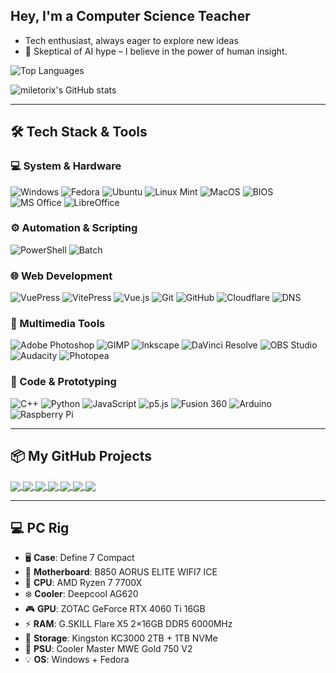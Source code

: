 ## Hey, I'm a Computer Science Teacher

- Tech enthusiast, always eager to explore new ideas
- 🧠 Skeptical of AI hype – I believe in the power of human insight.

![Top Languages](https://github-stats-git-main-m3dkatas-projects.vercel.app/api/top-langs/?username=miletorix&layout=compact&theme=dark&hide_border=true)

![miletorix's GitHub stats](https://github-readme-stats.vercel.app/api?username=miletorix&hide=contribs,prs&show_icons=true&theme=dark&hide_border=true)



---

## 🛠️ Tech Stack & Tools

### 💻 System & Hardware
![Windows](https://img.shields.io/badge/-Windows-0078D6?style=flat&logo=windows&logoColor=white)
![Fedora](https://img.shields.io/badge/-Fedora-294172?style=flat&logo=fedora&logoColor=white)
![Ubuntu](https://img.shields.io/badge/-Ubuntu-E95420?style=flat&logo=ubuntu&logoColor=white)
![Linux Mint](https://img.shields.io/badge/-Linux%20Mint-87CF3E?style=flat&logo=linuxmint&logoColor=white)
![MacOS](https://img.shields.io/badge/-MacOS-000000?style=flat&logo=apple&logoColor=white)
![BIOS](https://img.shields.io/badge/-BIOS%2FUEFI-2D2D2D?style=flat)
![MS Office](https://img.shields.io/badge/-MS%20Office-D83B01?style=flat&logo=microsoft-office&logoColor=white)
![LibreOffice](https://img.shields.io/badge/-LibreOffice-18A303?style=flat&logo=libreoffice&logoColor=white)

### ⚙️ Automation & Scripting
![PowerShell](https://img.shields.io/badge/-PowerShell-5391FE?style=flat&logo=powershell&logoColor=white)
![Batch](https://img.shields.io/badge/-Batch%20Scripts-4B4B4B?style=flat)

### 🌐 Web Development
![VuePress](https://img.shields.io/badge/-VuePress-42b883?style=flat&logo=vuedotjs&logoColor=white)
![VitePress](https://img.shields.io/badge/-VitePress-646CFF?style=flat&logo=vite&logoColor=white)
![Vue.js](https://img.shields.io/badge/-Vue.js-4FC08D?style=flat&logo=vuedotjs&logoColor=white)
![Git](https://img.shields.io/badge/-Git-80B3FF?style=flat&logo=Git&logoColor=white)
![GitHub](https://img.shields.io/badge/-GitHub-181717?style=flat&logo=github&logoColor=white)
![Cloudflare](https://img.shields.io/badge/-Cloudflare-F38020?style=flat&logo=cloudflare&logoColor=white)
![DNS](https://img.shields.io/badge/-DNS%20Config-2D2D2D?style=flat)

### 🎨 Multimedia Tools
![Adobe Photoshop](https://img.shields.io/badge/-Adobe%20Photoshop-31A8FF?style=flat&logo=adobephotoshop&logoColor=white)
![GIMP](https://img.shields.io/badge/-GIMP-D32F2F?style=flat&logo=gimp&logoColor=white)
![Inkscape](https://img.shields.io/badge/-Inkscape-000000?style=flat&logo=inkscape&logoColor=white)
![DaVinci Resolve](https://img.shields.io/badge/-DaVinci%20Resolve-000000?style=flat&logo=blackmagicdesign&logoColor=white)
![OBS Studio](https://img.shields.io/badge/-OBS%20Studio-302E31?style=flat&logo=obsstudio&logoColor=white)
![Audacity](https://img.shields.io/badge/-Audacity-0000CC?style=flat&logo=audacity&logoColor=white)
![Photopea](https://img.shields.io/badge/-Photopea-18A497?style=flat)

### 🧰 Code & Prototyping
![C++](https://img.shields.io/badge/-C++-00599C?style=flat&logo=cplusplus&logoColor=white)
![Python](https://img.shields.io/badge/-Python-3776AB?style=flat&logo=python&logoColor=white)
![JavaScript](https://img.shields.io/badge/-JavaScript-F7DF1E?style=flat&logo=javascript&logoColor=black)
![p5.js](https://img.shields.io/badge/-p5.js-ED225D?style=flat&logo=p5dotjs&logoColor=white)
![Fusion 360](https://img.shields.io/badge/-Fusion%20360-FF3A00?style=flat&logo=autodesk&logoColor=white)
![Arduino](https://img.shields.io/badge/-Arduino-00979D?style=flat&logo=arduino&logoColor=white)
![Raspberry Pi](https://img.shields.io/badge/-Raspberry%20Pi-C51A4A?style=flat&logo=raspberrypi&logoColor=white)

---

## 📦 My GitHub Projects

<a href="https://github.com/miletorix/vitepress-image-viewer">
  <img align="center" src="https://github-readme-stats.vercel.app/api/pin/?username=miletorix&repo=vitepress-image-viewer&theme=dark#gh-dark-mode-onlyhide_border=true" />
</a>
<a href="https://github.com/miletorix/vitepress-back-to-top-button">
  <img align="center" src="https://github-readme-stats.vercel.app/api/pin/?username=miletorix&repo=vitepress-back-to-top-button&theme=dark#gh-dark-mode-onlyhide_border=true" />
</a>
<!-- <hr/> -->
<a href="https://github.com/miletorix/vitepress-enhanced-site-links">
  <img align="center" src="https://github-readme-stats.vercel.app/api/pin/?username=miletorix&repo=vitepress-enhanced-site-links&theme=dark#gh-dark-mode-onlyhide_border=true" />
</a>
<a href="https://github.com/miletorix/vitepress-gallery">
  <img align="center" src="https://github-readme-stats.vercel.app/api/pin/?username=miletorix&repo=vitepress-gallery&theme=dark#gh-dark-mode-onlyhide_border=true" />
</a>
<a href="https://github.com/miletorix/vitepress-html-preview">
  <img align="center" src="https://github-readme-stats.vercel.app/api/pin/?username=miletorix&repo=vitepress-html-preview&theme=dark#gh-dark-mode-onlyhide_border=true" />
</a>
<a href="https://github.com/miletorix/vitepress-youtube-embed">
  <img align="center" src="https://github-readme-stats.vercel.app/api/pin/?username=miletorix&repo=vitepress-youtube-embed&theme=dark#gh-dark-mode-onlyhide_border=true" />
</a>
<a href="https://github.com/miletorix/miletorix-vitepress-image-group">
  <img align="center" src="https://github-readme-stats.vercel.app/api/pin/?username=miletorix&repo=miletorix-vitepress-image-group&theme=dark#gh-dark-mode-onlyhide_border=true" />
</a>
<!--
| Plugin | Version | Downloads | License | Description |
|--------|---------|---------| ---------| -------------|
|[vitepress-image-viewer](https://github.com/miletorix/vitepress-image-viewer)|![npm](https://img.shields.io/npm/v/@miletorix/vitepress-image-viewer)|![npm](https://img.shields.io/npm/dw/@miletorix/vitepress-image-viewer)|![license](https://img.shields.io/npm/l/@miletorix/vitepress-image-viewer)|VitePress image viewer with zoom, drag, fullscreen overlay, captions and download button. Automatically enhances all images on the page. Built with Vue 3.|
|[vitepress-back-to-top-button](https://github.com/miletorix/vitepress-back-to-top-button)|![npm](https://img.shields.io/npm/v/@miletorix/vitepress-back-to-top-button)|![npm](https://img.shields.io/npm/dw/@miletorix/vitepress-back-to-top-button)|![license](https://img.shields.io/npm/l/@miletorix/vitepress-back-to-top-button)| A lightweight Back-to-Top button Vue 3 component for VitePress. Features smooth scroll, progress ring indicating scroll percentage, dark/light theme support. |
|[vitepress-gallery](https://github.com/miletorix/vitepress-gallery)|![npm](https://img.shields.io/npm/v/@miletorix/vitepress-gallery)|![npm](https://img.shields.io/npm/dw/@miletorix/vitepress-gallery)|![license](https://img.shields.io/npm/l/@miletorix/vitepress-gallery)|A responsive, swipeable image gallery component for VitePress with thumbnails, navigation, captions, and smooth transitions.|
|[vitepress-image-group](https://github.com/miletorix/miletorix-vitepress-image-group)|![npm](https://img.shields.io/npm/v/@miletorix/vitepress-image-group)|![npm](https://img.shields.io/npm/dw/@miletorix/vitepress-image-group)|![license](https://img.shields.io/npm/l/@miletorix/vitepress-image-group)|Vue 3 component to render responsive image groups with automatic layout styling (big, double or icon).|
|[vitepress-html-preview](https://github.com/miletorix/vitepress-html-preview)|![npm](https://img.shields.io/npm/v/@miletorix/vitepress-html-preview)|![npm](https://img.shields.io/npm/dw/@miletorix/vitepress-html-preview)|![license](https://img.shields.io/npm/l/@miletorix/vitepress-html-preview)|A Vue component for embedding external HTML files via `iframe` in VitePress. It’s useful for showcasing interactive demos with full HTML, CSS, and JavaScript support.|
|[vitepress-youtube-embed](https://github.com/miletorix/vitepress-youtube-embed)|![npm](https://img.shields.io/npm/v/@miletorix/vitepress-youtube-embed)|![npm](https://img.shields.io/npm/dw/@miletorix/vitepress-youtube-embed)|![license](https://img.shields.io/npm/l/@miletorix/vitepress-youtube-embed)|Vue component to embed responsive YouTube videos in VitePress markdown pages using a simple syntax.|
|[vitepress-enhanced-site-links](https://github.com/miletorix/vitepress-enhanced-site-links)|![npm](https://img.shields.io/npm/v/@miletorix/vitepress-enhanced-site-links)|![npm](https://img.shields.io/npm/dw/@miletorix/vitepress-enhanced-site-links)|![license](https://img.shields.io/npm/l/@miletorix/vitepress-enhanced-site-links)|Vue components for enhanced link cards in VitePress.|
-->

---

## 💻 PC Rig

- 🖥️ **Case**: Define 7 Compact  
- 🧠 **Motherboard**: B850 AORUS ELITE WIFI7 ICE  
- 🔧 **CPU**: AMD Ryzen 7 7700X   
- ❄️ **Cooler**: Deepcool AG620  
- 🎮 **GPU**: ZOTAC GeForce RTX 4060 Ti 16GB  
- ⚡ **RAM**: G.SKILL Flare X5 2×16GB DDR5 6000MHz  
- 💾 **Storage**: Kingston KC3000 2TB + 1TB NVMe  
- 🔌 **PSU**: Cooler Master MWE Gold 750 V2
- 💡 **OS**: Windows + Fedora


<!---
miletorix/miletorix is a ✨ special ✨ repository because its `README.md` (this file) appears on your GitHub profile.
You can click the Preview link to take a look at your changes.
--->

